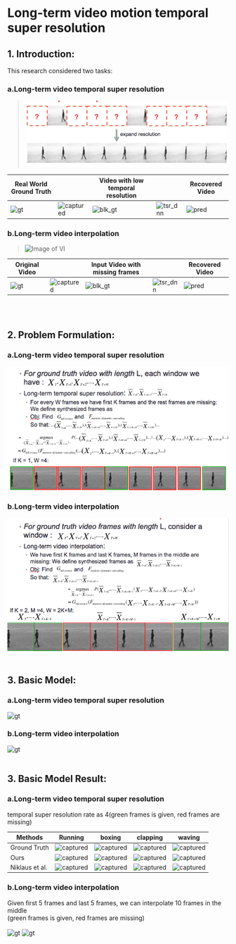 # Long-term video motion temporal super resolution
## 1. Introduction:
This research considered two tasks:  
### a.Long-term video temporal super resolution</br>
>![Image of TSR](https://github.com/Xharlie/motion_temporal_super_resolution/blob/master/site-content/Introduction/Temporal_super_resolution.png)</br>

| Real World Ground Truth |  | Video with low temporal resolution |  | Recovered Video |
| --------------------- | --------------------- | --------------------- | --------------------- | --------------------- |
| ![gt](https://github.com/Xharlie/Project-site-motion_temporal_super_resolution/blob/master/site-content/Introduction/super_resolution_gt.gif) | ![captured](https://github.com/Xharlie/Project-site-motion_temporal_super_resolution/blob/master/site-content/Introduction/tsr_capture.png) | ![blk_gt](https://github.com/Xharlie/Project-site-motion_temporal_super_resolution/blob/master/site-content/Introduction/super_resolution_blk_gt.gif) | ![tsr_dnn](https://github.com/Xharlie/Project-site-motion_temporal_super_resolution/blob/master/site-content/Introduction/tsr_dnn.png) | ![pred](https://github.com/Xharlie/Project-site-motion_temporal_super_resolution/blob/master/site-content/Introduction/super_resolution_pred.gif) |

### b.Long-term video interpolation</br>
>![Image of VI](https://github.com/Xharlie/Project-site-motion_temporal_super_resolution/blob/master/site-content/Introduction/Video_interpolation.png) </br>

| Original Video |  | Input Video with missing frames |  | Recovered Video |
| --------------------- | --------------------- | --------------------- | --------------------- | --------------------- |
| ![gt](https://github.com/Xharlie/Project-site-motion_temporal_super_resolution/blob/master/site-content/Introduction/video_interpolation_gt.gif) | ![captured](https://github.com/Xharlie/Project-site-motion_temporal_super_resolution/blob/master/site-content/Introduction/vi_damaged.png) | ![blk_gt](https://github.com/Xharlie/Project-site-motion_temporal_super_resolution/blob/master/site-content/Introduction/video_interpolation_blk_gt.gif) | ![tsr_dnn](https://github.com/Xharlie/Project-site-motion_temporal_super_resolution/blob/master/site-content/Introduction/vi_dnn.png) | ![pred](https://github.com/Xharlie/Project-site-motion_temporal_super_resolution/blob/master/site-content/Introduction/video_interpolation_pred.gif) |
</br>
</br>

## 2. Problem Formulation:
### a.Long-term video temporal super resolution</br>
![gt](https://github.com/Xharlie/motion_temporal_super_resolution/blob/master/site-content/Formulation/Temporal_super_resolution_formulation.png)
### b.Long-term video interpolation</br>
![gt](https://github.com/Xharlie/motion_temporal_super_resolution/blob/master/site-content/Formulation/Video_interpolation_formulation.png)
</br>
</br>
## 3. Basic Model:
### a.Long-term video temporal super resolution</br>
![gt](https://github.com/Xharlie/Project-site-motion_temporal_super_resolution/blob/master/site-content/model/temporal_super_resolution_model.png)
### b.Long-term video interpolation</br>
![gt](https://github.com/Xharlie/Project-site-motion_temporal_super_resolution/blob/master/site-content/model/video_interpolation.png)
</br>
</br>
## 3. Basic Model Result:
### a.Long-term video temporal super resolution</br>
temporal super resolution rate as 4(green frames is given, red frames are missing)</br>

| Methods | Running | boxing | clapping | waving |
| --------------------- | --------------------- | --------------------- | --------------------- | --------------------- |
| Ground Truth | ![captured](https://github.com/Xharlie/Project-site-motion_temporal_super_resolution/blob/master/site-content/super_resolution_result/person21_running_d2_118_gt.gif) | ![captured](https://github.com/Xharlie/Project-site-motion_temporal_super_resolution/blob/master/site-content/super_resolution_result/person22_boxing_d4_104_gt.gif) | ![captured](https://github.com/Xharlie/Project-site-motion_temporal_super_resolution/blob/master/site-content/super_resolution_result/person22_handclapping_d2_116_gt.gif) | ![captured](https://github.com/Xharlie/Project-site-motion_temporal_super_resolution/blob/master/site-content/super_resolution_result/person22_handwaving_d3_224_gt.gif) |
| Ours | ![captured](https://github.com/Xharlie/Project-site-motion_temporal_super_resolution/blob/master/site-content/super_resolution_result/person21_running_d2_118_pred.gif) | ![captured](https://github.com/Xharlie/Project-site-motion_temporal_super_resolution/blob/master/site-content/super_resolution_result/person22_boxing_d4_104_pred.gif) | ![captured](https://github.com/Xharlie/Project-site-motion_temporal_super_resolution/blob/master/site-content/super_resolution_result/person22_handclapping_d2_116_pred.gif) | ![captured](https://github.com/Xharlie/Project-site-motion_temporal_super_resolution/blob/master/site-content/super_resolution_result/person22_handwaving_d3_224_pred.gif) |
| Niklaus et al. | ![captured](https://github.com/Xharlie/Project-site-motion_temporal_super_resolution/blob/master/site-content/super_resolution_result/person21_running_d2_118_soa.gif) | ![captured](https://github.com/Xharlie/Project-site-motion_temporal_super_resolution/blob/master/site-content/super_resolution_result/person22_boxing_d4_104_soa.gif) | ![captured](https://github.com/Xharlie/Project-site-motion_temporal_super_resolution/blob/master/site-content/super_resolution_result/person22_handclapping_d2_116_soa.gif) | ![captured](https://github.com/Xharlie/Project-site-motion_temporal_super_resolution/blob/master/site-content/super_resolution_result/person22_handwaving_d3_224_soa.gif) |

### b.Long-term video interpolation</br>
Given first 5 frames and last 5 frames, we can interpolate 10 frames in the middle</br>
(green frames is given, red frames are missing)</br></br>
![gt](https://github.com/Xharlie/Project-site-motion_temporal_super_resolution/blob/master/site-content/video_interpolation/person17_walking_d1_uncomp.365-375_pred.gif)
![gt](https://github.com/Xharlie/Project-site-motion_temporal_super_resolution/blob/master/site-content/video_interpolation/person19_boxing_d2_uncomp.1-11_pred.gif)
